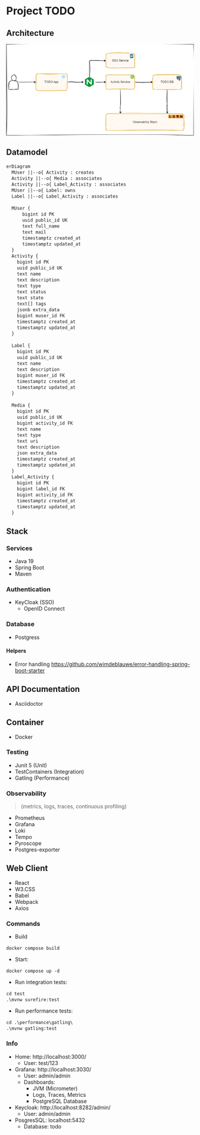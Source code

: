 # Project TODO

## Architecture
![Alt](docs/arch.drawio.png)

## Datamodel
```mermaid
erDiagram
  MUser ||--o{ Activity : creates
  Activity ||--o{ Media : associates
  Activity ||--o{ Label_Activity : associates
  MUser ||--o{ Label: owns
  Label ||--o{ Label_Activity : associates

  MUser {
      bigint id PK
      uuid public_id UK
      text full_name
      text mail
      timestamptz created_at
      timestamptz updated_at
  }
  Activity {
    bigint id PK
    uuid public_id UK
    text name
    text description
    text type
    text status
    text state
    text[] tags
    jsonb extra_data
    bigint muser_id FK
    timestamptz created_at
    timestamptz updated_at
  }
  
  Label {
    bigint id PK
    uuid public_id UK
    text name
    text description
    bigint muser_id FK
    timestamptz created_at
    timestamptz updated_at
  }

  Media {
    bigint id PK
    uuid public_id UK
    bigint activity_id FK
    text name
    text type
    text uri
    text description
    json extra_data
    timestamptz created_at
    timestamptz updated_at
  }
  Label_Activity {
    bigint id PK
    bigint label_id FK
    bigint activity_id FK
    timestamptz created_at
    timestamptz updated_at
  }
```

## Stack

### Services
* Java 19
* Spring Boot
* Maven

### Authentication
* KeyCloak (SSO)
  * OpenID Connect

### Database
* Postgress

#### Helpers
* Error handling
https://github.com/wimdeblauwe/error-handling-spring-boot-starter

## API Documentation
* Asciidoctor

## Container
* Docker

### Testing
* Junit 5 (Unit)
* TestContainers (Integration) 
* Gatling (Performance)

### Observability
> (metrics, logs, traces, continuous profiling)
* Prometheus
* Grafana 
* Loki  
* Tempo 
* Pyroscope
* Postgres-exporter

## Web Client
* React
* W3.CSS
* Babel
* Webpack
* Axios

### Commands

* Build
```
docker compose build
```

* Start:

```
docker compose up -d
```

* Run integration tests:

```
cd test
.\mvnw surefire:test
```

* Run performance tests:

```
cd .\performance\gatling\
.\mvnw gatling:test 
```


### Info
* Home: http://localhost:3000/ 
  * User: test/123
* Grafana: http://localhost:3030/
  * User: admin/admin
  * Dashboards:
    * JVM (Micrometer)
    * Logs, Traces, Metrics
    * PostgreSQL Database
* Keycloak: http://localhost:8282/admin/
  * User: admin/admin
* PosgresSQL: localhost:5432
  * Database: todo





